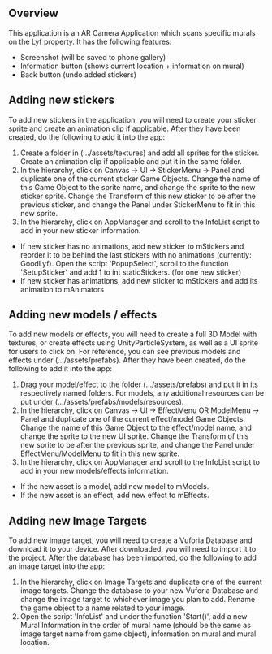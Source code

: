 ## Overview

This application is an AR Camera Application which scans specific murals on the Lyf property. It has the following features:
- Screenshot (will be saved to phone gallery)
- Information button (shows current location + information on mural)
- Back button (undo added stickers)

## Adding new stickers

To add new stickers in the application, you will need to create your sticker sprite and create an animation clip if applicable. After they have been created, do the following to add it into the app:
1. Create a folder in (.../assets/textures) and add all sprites for the sticker. Create an animation clip if applicable and put it in the same folder.
2. In the hierarchy, click on Canvas -> UI -> StickerMenu -> Panel and duplicate one of the current sticker Game Objects. Change the name of this Game Object to the sprite name, and change the sprite to the new sticker sprite. Change the Transform of this new sticker to be after the previous sticker, and change the Panel under StickerMenu to fit in this new sprite.
3. In the hierarchy, click on AppManager and scroll to the InfoList script to add in your new sticker information.
- If new sticker has no animations, add new sticker to mStickers and reorder it to be behind the last stickers with no animations (currently: GoodLyf). Open the script 'PopupSelect', scroll to the function 'SetupSticker' and add 1 to int staticStickers. (for one new sticker)
- If new sticker has animations, add new sticker to mStickers and add its animation to mAnimators

## Adding new models / effects

To add new models or effects, you will need to create a full 3D Model with textures, or create effects using UnityParticleSystem, as well as a UI sprite for users to click on. For reference, you can see previous models and effects under (.../assets/prefabs). After they have been created, do the following to add it into the app:
1. Drag your model/effect to the folder (.../assets/prefabs) and put it in its respectively named folders. For models, any additional resources can be put under (.../assets/prefabs/models/resources).
2. In the hierarchy, click on Canvas -> UI -> EffectMenu OR ModelMenu -> Panel and duplicate one of the current effect/model Game Objects. Change the name of this Game Object to the effect/model name, and change the sprite to the new UI sprite. Change the Transform of this new sprite to be after the previous sprite, and change the Panel under EffectMenu/ModelMenu to fit in this new sprite.
3. In the hierarchy, click on AppManager and scroll to the InfoList script to add in your new models/effects information.
- If the new asset is a model, add new model to mModels.
- If the new asset is an effect, add new effect to mEffects.

## Adding new Image Targets

To add new image target, you will need to create a Vuforia Database and download it to your device. After downloaded, you will need to import it to the project. After the database has been imported, do the following to add an image target into the app:
1. In the hierarchy, click on Image Targets and duplicate one of the current image targets. Change the database to your new Vuforia Database and change the image target to whichever image you plan to add. Rename the game object to a name related to your image.
2. Open the script 'InfoList' and under the function 'Start()', add a new Mural Information in the order of mural name (should be the same as image target name from game object), information on mural and mural location.
